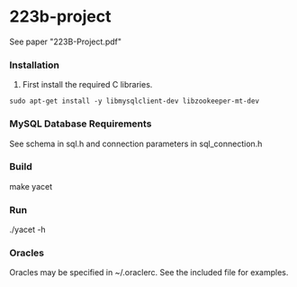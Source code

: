 # 223b-project

See paper "223B-Project.pdf"

### Installation
1. First install the required C libraries.
```
sudo apt-get install -y libmysqlclient-dev libzookeeper-mt-dev
```
### MySQL Database Requirements
See schema in sql.h and connection parameters in sql_connection.h

### Build
make yacet

### Run
./yacet -h

### Oracles
Oracles may be specified in ~/.oraclerc. See the included file for examples.
